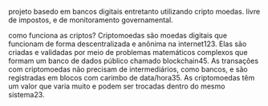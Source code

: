 projeto basedo em bancos digitais  entretanto utilizando cripto moedas.
livre de impostos, e de monitoramento governamental. 

como funciona as criptos?
Criptomoedas são moedas digitais que funcionam de forma descentralizada e anônima na internet123. Elas são criadas e validadas por meio de problemas matemáticos complexos que formam um banco de dados público chamado blockchain45. As transações com criptomoedas não precisam de intermediários, como bancos, e são registradas em blocos com carimbo de data/hora35. As criptomoedas têm um valor que varia muito e podem ser trocadas dentro do mesmo sistema23.

